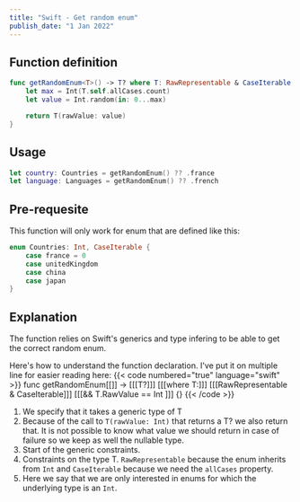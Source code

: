```yaml
---
title: "Swift - Get random enum"
publish_date: "1 Jan 2022"
---
```

## Function definition
```swift
func getRandomEnum<T>() -> T? where T: RawRepresentable & CaseIterable && T.RawValue == Int {
    let max = Int(T.self.allCases.count)
    let value = Int.random(in: 0...max)

    return T(rawValue: value)
}
```

## Usage
```swift
let country: Countries = getRandomEnum() ?? .france
let language: Languages = getRandomEnum() ?? .french
```

## Pre-requesite
This function will only work for enum that are defined like this:
```swift
enum Countries: Int, CaseIterable {
    case france = 0
    case unitedKingdom
    case china
    case japan
}
```

## Explanation
The function relies on Swift's generics and type infering to be able to get the correct random enum.

Here's how to understand the function declaration. I've put it on multiple line for easier reading here:
{{< code numbered="true" language="swift" >}}
func getRandomEnum[[[<T>]]]() -> [[[T?]]] 
    [[[where T:]]] [[[RawRepresentable & CaseIterable]]] 
    [[[&& T.RawValue == Int ]]] {}
{{< /code >}}

1. We specify that it takes a generic type of T
2. Because of the call to ``T(rawValue: Int)`` that returns a T? we also return that. 
It is not possible to know what value we should return in case of failure so we keep as well the nullable type.
3. Start of the generic constraints.
4. Constraints on the type T. ``RawRepresentable`` because the enum inherits from ``Int`` and ``CaseIterable`` because we need the ``allCases`` property.
5. Here we say that we are only interested in enums for which the underlying type is an ``Int``.
